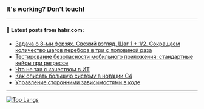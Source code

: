 ### It's working? Don't touch!

---
<!--
#### 🛠️ Technical stack:

![C++](https://img.shields.io/badge/C++-informational?logo=c%2B%2B&style=flat&logoColor=white&color=9C033A)
![Java](https://img.shields.io/badge/Java-informational?logo=java&style=flat&logoColor=white&color=007396)
![Kotlin](https://img.shields.io/badge/Kotlin-informational?logo=Kotlin&style=flat&logoColor=white&color=0095D5)
![JS](https://img.shields.io/badge/JS-informational?logo=javaScript&style=flat&logoColor=black&color=F7Df1E) <br>
![HTML5](https://img.shields.io/badge/HTML5-informational?logo=html5&style=flat&logoColor=white&color=E34F26)
![CSS3](https://img.shields.io/badge/CSS3-informational?logo=css3&style=flat&logoColor=white&color=157286)
![Sass](https://img.shields.io/badge/Saas-informational?logo=sass&style=flat&logoColor=white&color=hotpink)
![PHP](https://img.shields.io/badge/PHP-informational?logo=php&style=flat&logoColor=white&color=777BB4) <br>
![WebPAck](https://img.shields.io/badge/WebPack-informational?logo=webPack&style=flat&logoColor=white&color=FF6F00)
![Bootstrap](https://img.shields.io/badge/Bootstrap-informational?logo=Bootstrap&style=flat&logoColor=white&color=7952B3)
![MySQL](https://img.shields.io/badge/MySQL-informational?logo=MySQL&style=flat&logoColor=white&color=00f) <br>
![NodeJS](https://img.shields.io/badge/NodeJS-informational?logo=node.js&style=flat&logoColor=white&color=43853D)
![Spring](https://img.shields.io/badge/Spring-informational?logo=Spring&style=flat&logoColor=white&color=0A9EDC)
![Angular](https://img.shields.io/badge/Vue-informational?logo=vue.js&style=flat&logoColor=white&color=red)
![Git](https://img.shields.io/badge/Git-informational?logo=git&style=flat&logoColor=white&color=darkorange)

___
-->

#### 💬 Latest posts from habr.com:

<!-- BLOG-POST-LIST:START -->
- [Задача о 8-ми ферзях. Свежий взгляд. Шаг 1 + 1/2. Сокращаем количество шагов перебора в три с половиной раза](https://habr.com/ru/post/679738/?utm_source=habrahabr&utm_medium=rss&utm_campaign=679738)
- [Тестирование безопасности мобильного приложения: стандартные кейсы при регрессе](https://habr.com/ru/post/676978/?utm_source=habrahabr&utm_medium=rss&utm_campaign=676978)
- [Что не так с качеством в ИТ](https://habr.com/ru/post/679564/?utm_source=habrahabr&utm_medium=rss&utm_campaign=679564)
- [Как описать большую систему в нотации С4](https://habr.com/ru/post/679426/?utm_source=habrahabr&utm_medium=rss&utm_campaign=679426)
- [Управление сторонними зависимостями в коде](https://habr.com/ru/post/679440/?utm_source=habrahabr&utm_medium=rss&utm_campaign=679440)
<!-- BLOG-POST-LIST:END -->

---

[![Top Langs](https://github-readme-stats.vercel.app/api/top-langs/?username=zloylis&layout=compact&hide_border=true&theme=dracula)](https://github.com/zloylis)

